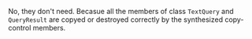 No, they don't need. Becasue all the members of class `TextQuery` and `QueryResult` are copyed or destroyed correctly by the synthesized copy-control members.
